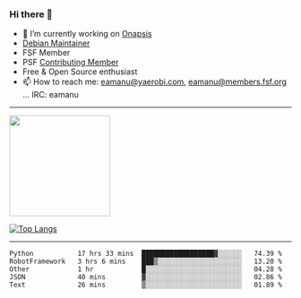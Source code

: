### Hi there 👋


- 🔭 I’m currently working on [Onapsis](http://onapsis.com)
- [Debian Maintainer](https://qa.debian.org/developer.php?login=eamanu%40yaerobi.com)
- FSF Member
- PSF [Contributing Member](https://www.python.org/psf/membership/#what-membership-classes-are-there)
- Free & Open Source enthusiast 
- 📫 How to reach me: eamanu@yaerobi.com, eamanu@members.fsf.org ... IRC: eamanu

---

<img height="180em" src="https://github-readme-stats.vercel.app/api?theme=dark&username=eamanu&show_icons=true&hide_border=true&&count_private=true&include_all_commits=true" />

[![Top Langs](https://github-readme-stats.vercel.app/api/top-langs/?theme=dark&username=eamanu&layout=compact)](https://github.com/anuraghazra/github-readme-stats)

---

<!--START_SECTION:waka-->
```text
Python           17 hrs 33 mins  ██████████████████▓░░░░░░   74.39 % 
RobotFramework   3 hrs 6 mins    ███▒░░░░░░░░░░░░░░░░░░░░░   13.20 % 
Other            1 hr            █░░░░░░░░░░░░░░░░░░░░░░░░   04.28 % 
JSON             40 mins         ▓░░░░░░░░░░░░░░░░░░░░░░░░   02.86 % 
Text             26 mins         ▒░░░░░░░░░░░░░░░░░░░░░░░░   01.89 % 
```
<!--END_SECTION:waka-->
